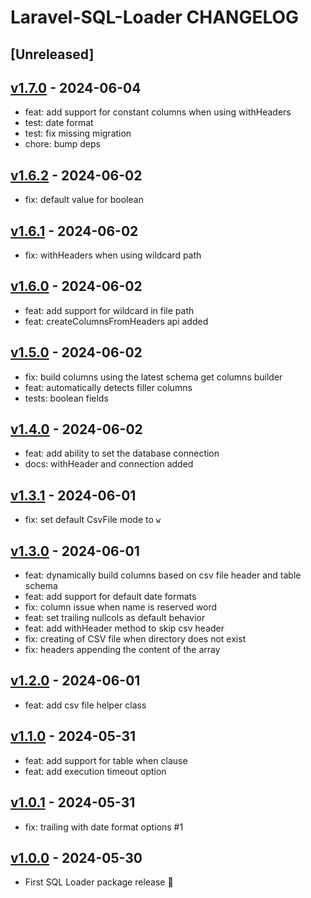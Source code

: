 # Laravel-SQL-Loader CHANGELOG

## [Unreleased]

## [v1.7.0](https://github.com/yajra/laravel-sql-loader/compare/v1.6.2...v1.7.0) - 2024-06-04

- feat: add support for constant columns when using withHeaders
- test: date format
- test: fix missing migration
- chore: bump deps

## [v1.6.2](https://github.com/yajra/laravel-sql-loader/compare/v1.6.1...v1.6.2) - 2024-06-02

- fix: default value for boolean

## [v1.6.1](https://github.com/yajra/laravel-sql-loader/compare/v1.6.0...v1.6.1) - 2024-06-02

- fix: withHeaders when using wildcard path

## [v1.6.0](https://github.com/yajra/laravel-sql-loader/compare/v1.5.0...v1.6.0) - 2024-06-02

- feat: add support for wildcard in file path
- feat: createColumnsFromHeaders api added

## [v1.5.0](https://github.com/yajra/laravel-sql-loader/compare/v1.4.0...v1.5.0) - 2024-06-02

- fix: build columns using the latest schema get columns builder
- feat: automatically detects filler columns
- tests: boolean fields

## [v1.4.0](https://github.com/yajra/laravel-sql-loader/compare/v1.3.1...v1.4.0) - 2024-06-02

- feat: add ability to set the database connection
- docs: withHeader and connection added

## [v1.3.1](https://github.com/yajra/laravel-sql-loader/compare/v1.3.0...v1.3.1) - 2024-06-01

- fix: set default CsvFile mode to `w`

## [v1.3.0](https://github.com/yajra/laravel-sql-loader/compare/v1.2.0...v1.3.0) - 2024-06-01

- feat: dynamically build columns based on csv file header and table schema
- feat: add support for default date formats
- fix: column issue when name is reserved word
- feat: set trailing nullcols as default behavior
- feat: add withHeader method to skip csv header
- fix: creating of CSV file when directory does not exist
- fix: headers appending the content of the array

## [v1.2.0](https://github.com/yajra/laravel-sql-loader/compare/v1.1.0...v1.2.0) - 2024-06-01

- feat: add csv file helper class

## [v1.1.0](https://github.com/yajra/laravel-sql-loader/compare/v1.0.1...v1.1.0) - 2024-05-31

- feat: add support for table when clause
- feat: add execution timeout option

## [v1.0.1](https://github.com/yajra/laravel-sql-loader/compare/v1.0.0...v1.0.1) - 2024-05-31

- fix: trailing with date format options #1

## [v1.0.0](https://github.com/yajra/laravel-sql-loader/compare/main...v1.0.0) - 2024-05-30

- First SQL Loader package release :rocket:

